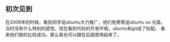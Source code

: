 
#
## 初次见到
在2006年的时候，看到同学说ubuntu大力推广，他们免费寄送ubuntu os 光盘。当时没有什么特别的感觉。现在看到代码的开发环境，ubuntu和git成了标配。
看来他们做的比较成功。那么我也可以跟在后面使用起来了。
